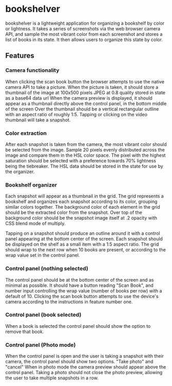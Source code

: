 # bookshelver

bookshelver is a lightweight application for organizing a bookshelf by color or lightness.
It takes a series of screenshots via the web browser camera API, and sample the most vibrant color from each screenshot and stores a list of books in its state.
It then allows users to organize this state by color.

## Features

### Camera functionality

When clicking the scan book button the browser attempts to use the native camera API to take a picture.
When the picture is taken, it should store a thumbnail of the image at 100x500 pixels JPEG at 0.8 quality stored in state as a base64 data url
When the camera preview is displayed, it should appear as a thumbnail directly above the control panel, in the bottom middle of the screen
Over the thumbnail should be a vertical rectangular outline with an aspect ratio of roughly 1:5.
Tapping or clicking on the video thumbnail will take a snapshot.

### Color extraction

After each snapshot is taken from the camera, the most vibrant color should be selected from the image.
Sample 20 pixels evenly distributed across the image and compare them in the HSL color space.
The pixel with the highest saturation should be selected with a preference towards 70% lightness being the tiebreaker.
The HSL data should be stored in the state for use by the organizer.

### Bookshelf organizer

Each snapshot will appear as a thumbnail in the grid. The grid represents a bookshelf and organizes each snapshot according to its color, grouping similar colors together.
The background color of each element in the grid should be the extracted color from the snapshot.
Over top of the background color should be the snapshot image itself at .2 opacity with CSS blend mode of multiply.

Tapping on a snapshot should produce an outline around it with a control panel appearing at the bottom center of the screen.
Each snapshot should be displayed on the shelf as a small item with a 1:5 aspect ratio.
The grid should wrap to the next row when 10 books are present, or according to the wrap value set in the control panel.

### Control panel (nothing selected)

The control panel should be at the bottom center of the screen and as minimal as possible.
It should have a button reading "Scan Book", and number input controlling the wrap value (number of books per row) with a default of 10.
Clicking the scan book button attempts to use the device's camera according to the instructions in feature number one.

### Control panel (book selected)

When a book is selected the control panel should show the option to remove that book.

### Control panel (Photo mode)

When the control panel is open and the user is taking a snapshot with their camera, the control panel should show two options.
"Take photo" and "cancel"
When in photo mode the camera preview should appear above the control panel.
Taking a photo should not close the photo preview, allowing the user to take multiple snapshots in a row.
